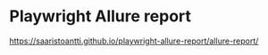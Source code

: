 # Playwright Allure report 

https://saaristoantti.github.io/playwright-allure-report/allure-report/
